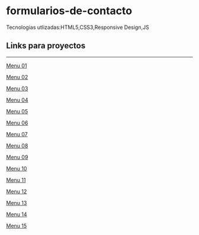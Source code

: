 # formularios-de-contacto
Tecnologias utlizadas:HTML5,CSS3,Responsive Design,JS


 ## Links para proyectos                                          
 -----------
 
 <a href="https://xbernardoalvez66.github.io/Menus-responsive/Menus-resposive/Menu-01/index.html">Menu 01 </a> 
 
 <a href="https://xbernardoalvez66.github.io/Menus-responsive/Menus-resposive/Menu-02/index.html">Menu 02 </a>
 
  <a href="https://xbernardoalvez66.github.io/Menus-responsive/Menus-resposive/Menu-03/index.html">Menu 03  </a>
  
  
 
 <a href="https://xbernardoalvez66.github.io/Menus-responsive/Menus-resposive/Menu-04/index.html">Menu  04 </a>
 
 <a href="https://xbernardoalvez66.github.io/Menus-responsive/Menus-resposive/Menu-05/index.html">Menu  05 </a>
 
 
  <a href="https://xbernardoalvez66.github.io/Menus-responsive/Menus-resposive/Menu-06/index.html">Menu  06 </a>
  
   <a href="https://xbernardoalvez66.github.io/Menus-responsive/Menus-resposive/Menu-07/index.html"> Menu 07 </a>
   
  <a href="https://xbernardoalvez66.github.io/Menus-responsive/Menus-resposive/Menu-08/index.html">Menu  08 </a>
       
   <a href="https://xbernardoalvez66.github.io/Menus-responsive/Menus-resposive/Menu-09/index.html"> Menu 09 </a>
   
  <a href="https://xbernardoalvez66.github.io/Menus-responsive/Menus-resposive/Menu-10/index.html">Menu   10</a>
     
  <a href="https://xbernardoalvez66.github.io/Menus-responsive/Menus-resposive/Menu-11/index.html"> Menu  11</a>
     
   <a href="https://xbernardoalvez66.github.io/Menus-responsive/Menus-resposive/Menu-12/index.html">Menu  12 </a>
   
  <a href="https://xbernardoalvez66.github.io/Menus-responsive/Menus-resposive/Menu-13/index.html"> Menu 13 </a>
  
  <a href="https://xbernardoalvez66.github.io/Menus-responsive/Menus-resposive/Menu-14/index.html"> Menu 14 </a>
  
  <a href="https://xbernardoalvez66.github.io/Menus-responsive/Menus-resposive/Menu-15/index.html">Menu  15 </a>
  
  
